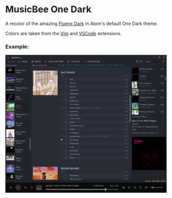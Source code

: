 # MusicBee One Dark

A recolor of the amazing [Fluenx Dark](https://getmusicbee.com/addons/skins/233/fluenx-dark-hidpi-supported/) in Atom's default One Dark theme.

Colors are taken from the [Vim](https://github.com/joshdick/onedark.vim) and [VSCode](https://marketplace.visualstudio.com/items?itemName=zhuangtongfa.Material-theme) extensions.

### Example:

![example image](./Examples/example.png)
